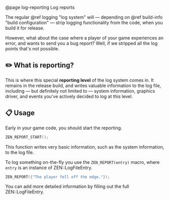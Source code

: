@page log-reporting Log reports

The regular @ref logging "log system" will &mdash;
depending on @ref build-info "build configuration" &mdash;
strip logging functionality from the code, when you build it for
release.

However, what about the case where a player of your game experiences
an error, and wants to send you a bug report? Well, if we stripped
all the log points that's not possible.

## ✏️ What is reporting?

This is where this special **reporting level** of the log system comes in.
It remains in the release build, and writes valuable information to
the log file, including &mdash; but definitely not limited to &mdash;
system information, graphics driver, and events you've actively decided
to log at this level.

## 📋 Usage

Early in your game code, you should start the reporting.

````cpp
ZEN_REPORT_START();
````

This function writes very basic information, such as the system
information, to the log file.

To log something on-the-fly you use the ``ZEN_REPORT(entry)`` macro,
where ``entry`` is an instance of ZEN::LogFileEntry.

````cpp
ZEN_REPORT({"The player fell off the edge."});
````

You can add more detailed information by filling out the full
ZEN::LogFileEntry.
